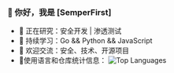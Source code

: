 ### 👋 你好，我是 [SemperFirst]  
- 🔭 正在研究：安全开发 | 渗透测试
- 🌱 持续学习：Go && Python && JavaScript
- 💬 欢迎交流：安全、技术、开源项目
- 🌟使用语言和仓库统计信息：
![Top Languages](https://github-readme-stats.vercel.app/api/top-langs/?username=SemperFirst&layout=compact&theme=radical)



<!--
**SemperFirst/SemperFirst** is a ✨ _special_ ✨ repository because its `README.md` (this file) appears on your GitHub profile.

Here are some ideas to get you started:

- 🔭 I’m currently working on ...
- 🌱 I’m currently learning ...
- 👯 I’m looking to collaborate on ...
- 🤔 I’m looking for help with ...
- 💬 Ask me about ...
- 📫 How to reach me: ...
- 😄 Pronouns: ...
- ⚡ Fun fact: ...
-->
